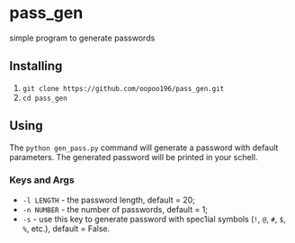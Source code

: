# pass_gen
simple program to generate passwords

## Installing
1. `git clone https://github.com/oopoo196/pass_gen.git`
2. `cd pass_gen` 

## Using
The `python gen_pass.py` command will generate a password with default parameters. The generated password will be printed in your schell.

### Keys and Args
* `-l LENGTH` - the password length, default = 20;
* `-n NUMBER` - the number of passwords, default = 1;
* `-s` - use this key to generate password with spec1ial symbols (`!`, `@`, `#`, `$`, `%`, etc.), default = False.
